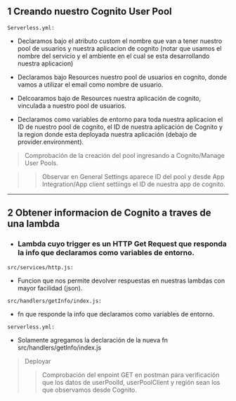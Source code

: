 ## 1 Creando nuestro Cognito User Pool

```
Serverless.yml:
```

- Declaramos bajo el atributo custom el nombre que van a tener nuestro pool de usuarios y nuestra aplicacion de cognito (notar que usamos el nombre del servicio y el ambiente en el cual se esta desarrollando nuestra aplicacion)

- Declaramos bajo Resources nuestro pool de usuarios en cognito, donde vamos a utilizar el email como nombre de usuario.
- Delcoaramos bajo de Resources nuestra aplicación de cognito, vinculada a nuestro pool de usuarios.

- Declaramos como variables de entorno para toda nuestra aplicacion el ID de nuestro pool de cognito, el ID de nuestra aplicación de Cognito y la region donde esta deployada nuestra aplicación (debajo de provider.environment).

> Comprobación de la creación del pool ingresando a Cognito/Manage User Pools.

> > Observar en General Settings aparece ID del pool y desde App Integration/App client settiings el ID de nuestra app de cognito.

---

## 2 Obtener informacion de Cognito a traves de una lambda

- ### Lambda cuyo trigger es un HTTP Get Request que responda la info que declaramos como variables de entorno.

```
src/services/http.js:
```

- Funcion que nos permite devolver respuestas en nuestras lambdas con mayor facilidad (json).

```
src/handlers/getInfo/index.js:
```

- fn que responde la info que declaramos como variables de entorno.

```
serverless.yml:
```

- Solamente agregamos la declaración de la nueva fn src/handlers/getInfo/index.js

> Deployar
>
> > Comprobación del enpoint GET en postman para verificación que los datos de userPoolId, userPoolClient y región sean los que observamos desde Cognito.
